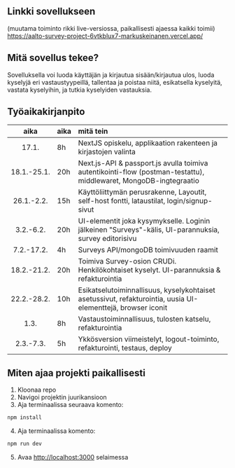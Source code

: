 ## Linkki sovellukseen
(muutama toiminto rikki live-versiossa, paikallisesti ajaessa kaikki toimii)
https://aalto-survey-project-6vtkblux7-markuskeinanen.vercel.app/


## Mitä sovellus tekee?

Sovelluksella voi luoda käyttäjän ja kirjautua sisään/kirjautua ulos, luoda kyselyjä eri vastaustyypeillä, tallentaa ja poistaa niitä, esikatsella kyselyitä, vastata kyselyihin, ja tutkia kyselyiden vastauksia. 


## Työaikakirjanpito

|     aika    | aika | mitä tein                                                                                                         |
| :---------: | :--- | :---------------------------------------------------------------------------------------------------------------- |
|     17.1.   | 8h   | NextJS opiskelu, applikaation rakenteen ja kirjastojen valinta                                                    |
| 18.1.-25.1. | 20h  | Next.js-API & passport.js avulla toimiva autentikointi-flow (postman-testattu), middlewaret, MongoDB-ingtegraatio |
| 26.1.-2.2.  | 15h  | Käyttöliittymän perusrakenne, Layoutit, self-host fontti, lataustilat, login/signup-sivut                         |
|  3.2.-6.2.  | 20h  | UI-elementit joka kysymykselle. Loginin jälkeinen "Surveys"-kälis, UI-parannuksia, survey editorisivu             |
| 7.2.-17.2.  | 4h   | Surveys API/mongoDB toimivuuden raamit                                                                            |
| 18.2.-21.2. | 20h  | Toimiva Survey-osion CRUDi. Henkilökohtaiset kyselyt. UI-parannuksia & refakturointia                             |
| 22.2.-28.2. | 10h  | Esikatselutoiminnallisuus, kyselykohtaiset asetussivut, refakturointia, uusia UI-elementtejä, browser iconit      |
|     1.3.    | 8h   | Vastaustoiminnallisuus, tulosten katselu, refakturointia                                                          |
|  2.3.-7.3.  | 5h   | Ykkösversion viimeistelyt, logout-toiminto, refakturointi, testaus, deploy                                        |


## Miten ajaa projekti paikallisesti

1. Kloonaa repo
2. Navigoi projektin juurikansioon
3. Aja terminaalissa seuraava komento:

```bash
npm install
```

4. Aja terminaalissa komento:

```bash
npm run dev
```

5. Avaa [http://localhost:3000](http://localhost:3000) selaimessa
